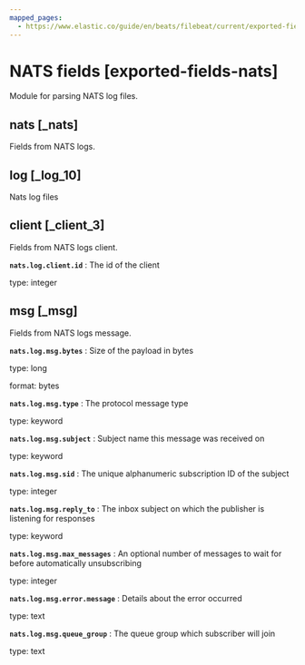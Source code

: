 ```yaml
---
mapped_pages:
  - https://www.elastic.co/guide/en/beats/filebeat/current/exported-fields-nats.html
---
```


# NATS fields [exported-fields-nats]

Module for parsing NATS log files.


## nats [_nats]

Fields from NATS logs.


## log [_log_10]

Nats log files


## client [_client_3]

Fields from NATS logs client.

**`nats.log.client.id`**
:   The id of the client

type: integer



## msg [_msg]

Fields from NATS logs message.

**`nats.log.msg.bytes`**
:   Size of the payload in bytes

type: long

format: bytes


**`nats.log.msg.type`**
:   The protocol message type

type: keyword


**`nats.log.msg.subject`**
:   Subject name this message was received on

type: keyword


**`nats.log.msg.sid`**
:   The unique alphanumeric subscription ID of the subject

type: integer


**`nats.log.msg.reply_to`**
:   The inbox subject on which the publisher is listening for responses

type: keyword


**`nats.log.msg.max_messages`**
:   An optional number of messages to wait for before automatically unsubscribing

type: integer


**`nats.log.msg.error.message`**
:   Details about the error occurred

type: text


**`nats.log.msg.queue_group`**
:   The queue group which subscriber will join

type: text


